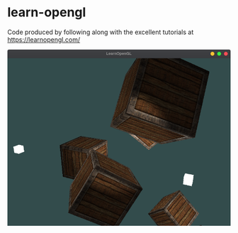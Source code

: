 # learn-opengl
Code produced by following along with the excellent tutorials at https://learnopengl.com/

![Lighting](screenshots/lighting.png)
